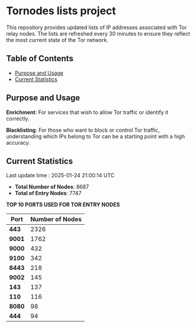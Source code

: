 # Tornodes lists project

This repository provides updated lists of IP addresses associated with Tor relay nodes. The lists are refreshed every 30 minutes to ensure they reflect the most current state of the Tor network.

## Table of Contents

- [Purpose and Usage](#purpose-and-usage)
- [Current Statistics](#current-statistics)


## Purpose and Usage

**Enrichment**: For services that wish to allow Tor traffic or identify it correctly.

**Blacklisting**: For those who want to block or control Tor traffic, understanding which IPs belong to Tor can be a starting point with a high accuracy.

## Current Statistics

Last update time : 2025-01-24 21:00:14 UTC

- **Total Number of Nodes**: 8687
- **Total of Entry Nodes**: 7747

**TOP 10 PORTS USED FOR TOR ENTRY NODES**

| **Port** | **Number of Nodes** |
|------|-----------------|
| **443**   | 2326  |
| **9001**   | 1762  |
| **9000**   | 432  |
| **9100**   | 342  |
| **8443**   | 218  |
| **9002**   | 145  |
| **143**   | 137  |
| **110**   | 116  |
| **8080**   | 98  |
| **444**   | 94  |

